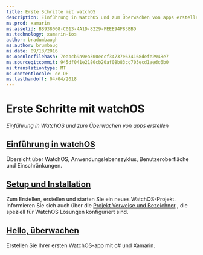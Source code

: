 ```yaml
---
title: Erste Schritte mit watchOS
description: Einführung in WatchOS und zum Überwachen von apps erstellen
ms.prod: xamarin
ms.assetid: BB938008-C013-4A1D-8229-FEEE94F83BBD
ms.technology: xamarin-ios
author: bradumbaugh
ms.author: brumbaug
ms.date: 09/13/2016
ms.openlocfilehash: 7eabcb9a9ea300eccf34737e634168defe2948e7
ms.sourcegitcommit: 945df041e2180cb20af08b83cc703ecd1aedc6b0
ms.translationtype: MT
ms.contentlocale: de-DE
ms.lasthandoff: 04/04/2018
---
```

# <a name="getting-started-with-watchos"></a>Erste Schritte mit watchOS

_Einführung in WatchOS und zum Überwachen von apps erstellen_

## <a name="introduction-to-watchosioswatchosget-startedintro-to-watchosmd"></a>[Einführung in watchOS](~/ios/watchos/get-started/intro-to-watchos.md)

Übersicht über WatchOS, Anwendungslebenszyklus, Benutzeroberfläche und Einschränkungen.

## <a name="setup--installationioswatchosget-startedinstallationmd"></a>[Setup und Installation](~/ios/watchos/get-started/installation.md)

Zum Erstellen, erstellen und starten Sie ein neues WatchOS-Projekt.
Informieren Sie sich auch über die [Projekt Verweise und Bezeichner](~/ios/watchos/get-started/project-references.md) , die speziell für WatchOS Lösungen konfiguriert sind.

## <a name="hello-watchioswatchosget-startedhello-watchmd"></a>[Hello, überwachen](~/ios/watchos/get-started/hello-watch.md)

Erstellen Sie Ihrer ersten WatchOS-app mit c# und Xamarin.

